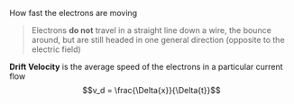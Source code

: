 How fast the electrons are moving

> Electrons **do not** travel in a straight line down a wire, the bounce around, but are still headed in one general direction (opposite to the electric field)

**Drift Velocity** is the average speed of the electrons in a particular current flow
$$v_d = \frac{\Delta{x}}{\Delta{t}}$$
